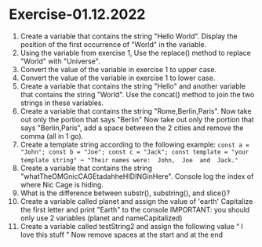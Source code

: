 # Exercise-01.12.2022

1. Create a variable that contains the string "Hello World". Display the position of the first occurrence of "World" in the variable.
​
2. Using the variable from exercise 1, Use the replace() method to replace "World" with "Universe".
​
3. Convert the value of the variable in exercise 1 to upper case.
​
4. Convert the value of the variable in exercise 1 to lower case.
​
5. Create a variable that contains the string "Hello" and another variable that contains the string "World". Use the concat() method to join the two strings in these variables.
​
6. Create a variable that contains the string "Rome,Berlin,Paris". 
   Now take out only the portion that says "Berlin"
   Now take out only the portion that says "Berlin,Paris", add a space between the 2 cities and remove the comma (all in 1 go).
​
7. Create a template string according to the following example: 
​
`const a = "John";
const b = "Joe";
const c = "Jack";
const template = "your template string" ➞ "Their names were:  John,  Joe  and  Jack."`
​
8. Create a variable that contains the string "whatTheOMGnicCAGEtadahheHIDINGinHere". Console log the index of where Nic Cage is hiding. 
​
9. What is the difference between substr(), substring(), and slice()?
​
10. Create a variable called planet and assign the value of 'earth'
    Capitalize the first letter and print "Earth" to the console 
    IMPORTANT: you should only use 2 variables (planet and nameCapitalized)
​
11. Create a variable called testString2 and assign the following value “  I love this stuff  ”
    Now remove spaces at the start and at the end    